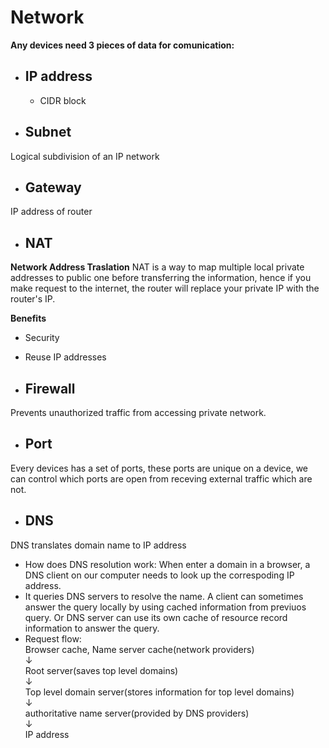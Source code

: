 # Network
__Any devices need 3 pieces of data for comunication:__

* ## IP address
  * CIDR block
* ## Subnet
Logical subdivision of an IP network
* ## Gateway
IP address of router

* ## NAT
__Network Address Traslation__
NAT is a way to map multiple local private addresses to public one before transferring the information, hence if you make request to the internet, the router will replace your private IP with the router's IP. <br/>

__Benefits__
* Security
* Reuse IP addresses

* ## Firewall
Prevents unauthorized traffic from accessing private network. 

* ## Port
Every devices has a set of ports, these ports are unique on a device, we can control which ports are open from receving external traffic which are not.

* ## DNS 
DNS translates domain name to IP address
 * How does DNS resolution work:
 When enter a domain in a browser, a DNS client on our computer needs to look up the correspoding IP address. 
 * It queries DNS servers to resolve the name.
 A client can sometimes answer the query locally by using cached information from previuos query. Or DNS server can use its own cache of resource record information to answer the query. 
 * Request flow: <br/>
   Browser cache, Name server cache(network providers)<br/>
   ↓<br/>
   Root server(saves top level domains)<br/>
   ↓<br/>
   Top level domain server(stores information for top level domains)<br/>
   ↓<br/>
   authoritative name server(provided by DNS providers)<br/>
   ↓<br/>
   IP address<br/>
